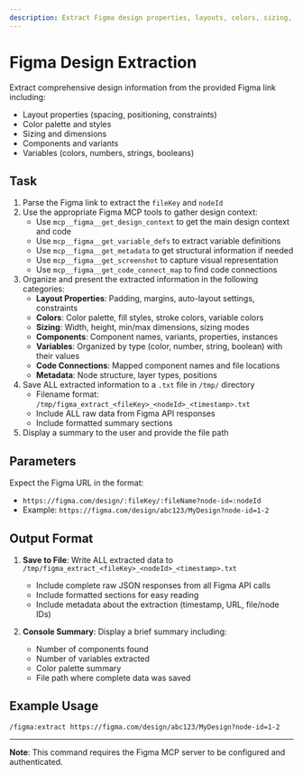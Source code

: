 ```yaml
---
description: Extract Figma design properties, layouts, colors, sizing, components, and variables from a Figma link
---
```


# Figma Design Extraction

Extract comprehensive design information from the provided Figma link including:
- Layout properties (spacing, positioning, constraints)
- Color palette and styles
- Sizing and dimensions
- Components and variants
- Variables (colors, numbers, strings, booleans)

## Task

1. Parse the Figma link to extract the `fileKey` and `nodeId`
2. Use the appropriate Figma MCP tools to gather design context:
   - Use `mcp__figma__get_design_context` to get the main design context and code
   - Use `mcp__figma__get_variable_defs` to extract variable definitions
   - Use `mcp__figma__get_metadata` to get structural information if needed
   - Use `mcp__figma__get_screenshot` to capture visual representation
   - Use `mcp__figma__get_code_connect_map` to find code connections
3. Organize and present the extracted information in the following categories:
   - **Layout Properties**: Padding, margins, auto-layout settings, constraints
   - **Colors**: Color palette, fill styles, stroke colors, variable colors
   - **Sizing**: Width, height, min/max dimensions, sizing modes
   - **Components**: Component names, variants, properties, instances
   - **Variables**: Organized by type (color, number, string, boolean) with their values
   - **Code Connections**: Mapped component names and file locations
   - **Metadata**: Node structure, layer types, positions
4. Save ALL extracted information to a `.txt` file in `/tmp/` directory
   - Filename format: `/tmp/figma_extract_<fileKey>_<nodeId>_<timestamp>.txt`
   - Include ALL raw data from Figma API responses
   - Include formatted summary sections
5. Display a summary to the user and provide the file path

## Parameters

Expect the Figma URL in the format:
- `https://figma.com/design/:fileKey/:fileName?node-id=:nodeId`
- Example: `https://figma.com/design/abc123/MyDesign?node-id=1-2`

## Output Format

1. **Save to File**: Write ALL extracted data to `/tmp/figma_extract_<fileKey>_<nodeId>_<timestamp>.txt`
   - Include complete raw JSON responses from all Figma API calls
   - Include formatted sections for easy reading
   - Include metadata about the extraction (timestamp, URL, file/node IDs)

2. **Console Summary**: Display a brief summary including:
   - Number of components found
   - Number of variables extracted
   - Color palette summary
   - File path where complete data was saved

## Example Usage

```
/figma:extract https://figma.com/design/abc123/MyDesign?node-id=1-2
```

---

**Note**: This command requires the Figma MCP server to be configured and authenticated.
